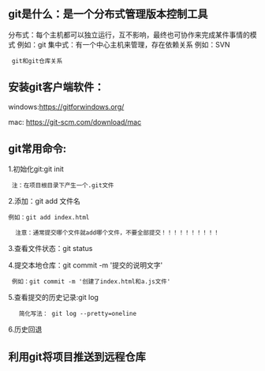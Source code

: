 ## git是什么：是一个分布式管理版本控制工具

   分布式：每个主机都可以独立运行，互不影响，最终也可协作来完成某件事情的模式 例如：git
   集中式：有一个中心主机来管理，存在依赖关系 例如：SVN

     git和git仓库关系

## 安装git客户端软件：

   windows:https://gitforwindows.org/
   
   mac: https://git-scm.com/download/mac

## git常用命令:
  
   1.初始化git:git init  

     注：在项目根目录下产生一个.git文件

   2.添加：git add 文件名

    例如：git add index.html

      注意：通常提交哪个文件就add哪个文件，不要全部提交！！！！！！！！！！

   3.查看文件状态：git status

   4.提交本地仓库：git commit -m '提交的说明文字'

     例如：git commit -m '创建了index.html和a.js文件'

   5.查看提交的历史记录:git log

       简化写法： git log --pretty=oneline

   6.历史回退

      


## 利用git将项目推送到远程仓库


